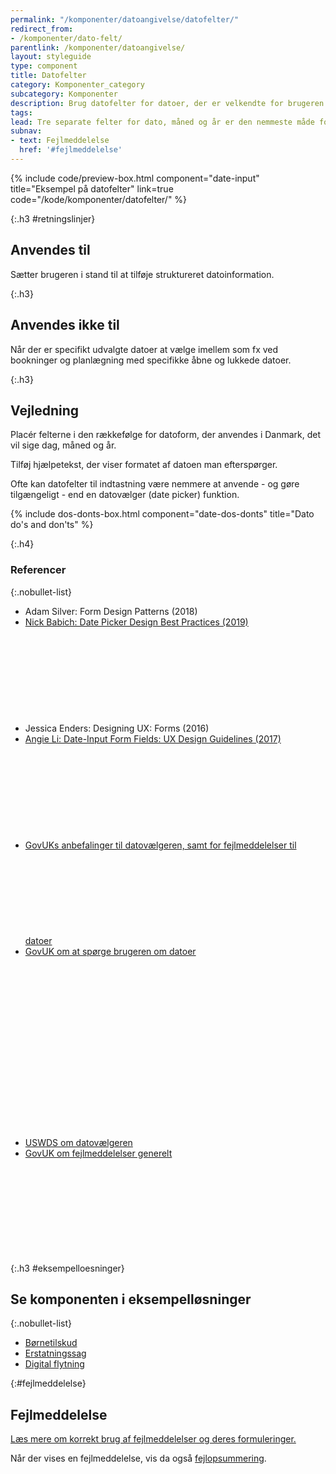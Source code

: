 ```yaml
---
permalink: "/komponenter/datoangivelse/datofelter/"
redirect_from:
- /komponenter/dato-felt/
parentlink: /komponenter/datoangivelse/
layout: styleguide
type: component
title: Datofelter
category: Komponenter_category
subcategory: Komponenter
description: Brug datofelter for datoer, der er velkendte for brugeren (fx fødselsdato).
tags: 
lead: Tre separate felter for dato, måned og år er den nemmeste måde for brugeren at indskrive en dato.
subnav:
- text: Fejlmeddelelse
  href: '#fejlmeddelelse'
---
```


{% include code/preview-box.html component="date-input" title="Eksempel på datofelter" link=true code="/kode/komponenter/datofelter/" %}

{:.h3 #retningslinjer}
## Anvendes til
Sætter brugeren i stand til at tilføje struktureret datoinformation.

{:.h3}
## Anvendes ikke til

Når der er specifikt udvalgte datoer at vælge imellem som fx ved bookninger og planlægning med specifikke åbne og lukkede datoer.

{:.h3}
## Vejledning

Placér felterne i den rækkefølge for datoform, der anvendes i Danmark, det vil sige dag, måned og år.

Tilføj hjælpetekst, der viser formatet af datoen man efterspørger.

Ofte kan datofelter til indtastning være nemmere at anvende - og gøre tilgængeligt - end en datovælger (date picker) funktion.

{% include dos-donts-box.html component="date-dos-donts" title="Dato do's and don'ts" %}

{:.h4}
### Referencer

{:.nobullet-list}
- Adam Silver: Form Design Patterns (2018)
- <a href="https://uxpro.cc/publications/date-picker-design-best-practices/" class="icon-link">Nick Babich: Date Picker Design Best Practices (2019)<svg class="icon-svg" focusable="false" aria-hidden="true"><use xlink:href="#open-in-new"></use></svg></a>
- Jessica Enders: Designing UX: Forms (2016)
- <a href="https://www.nngroup.com/articles/date-input/" class="icon-link">Angie Li: Date-Input Form Fields: UX Design Guidelines (2017)<svg class="icon-svg" focusable="false" aria-hidden="true"><use xlink:href="#open-in-new"></use></svg></a>
- <a href="https://design-system.service.gov.uk/components/date-input/" class="icon-link">GovUKs anbefalinger til datovælgeren, samt for fejlmeddelelser til datoer<svg class="icon-svg" focusable="false" aria-hidden="true" tabindex="-1"><use xlink:href="#open-in-new"></use></svg></a>
- <a href="https://design-system.service.gov.uk/patterns/dates/" class="icon-link">GovUK om at spørge brugeren om datoer<svg class="icon-svg" focusable="false" aria-hidden="true" tabindex="-1"><use xlink:href="#open-in-new"></use></svg></a>
- <a href="https://v2.designsystem.digital.gov/components/form-controls/#date-input" class="icon-link">USWDS om datovælgeren<svg class="icon-svg" focusable="false" aria-hidden="true" tabindex="-1"><use xlink:href="#open-in-new"></use></svg></a>
- <a href="https://design-system.service.gov.uk/components/error-message/" class="icon-link">GovUK om fejlmeddelelser generelt<svg class="icon-svg" focusable="false" aria-hidden="true" tabindex="-1"><use xlink:href="#open-in-new"></use></svg></a>


{:.h3 #eksempelloesninger}
## Se komponenten i eksempelløsninger

{:.nobullet-list}
- <a href="/pages/eksempler/boernetilskud/boernetilskud-2/?r={{page.permalink}}%23eksempelloesninger" title="Eksempelløsning Børnetilskud åbnes i nyt vindue">Børnetilskud</a>
- <a href="/pages/eksempler/AES-erstatningssag/aes-5/?r={{page.permalink}}%23eksempelloesninger" title="Eksempelløsning Erstatningssag åbnes i nyt vindue">Erstatningssag</a>
- <a href="/pages/eksempler/digital-flytning/flytning-3/?r={{page.permalink}}%23eksempelloesninger" title="Eksempelløsning Digital flytning åbnes i nyt vindue">Digital flytning</a>

{:#fejlmeddelelse}
## Fejlmeddelelse
<a href="/komponenter/fejlangivelse/fejlmeddelelser/">Læs mere om korrekt brug af fejlmeddelelser og deres formuleringer.</a>

Når der vises en fejlmeddelelse, vis da også <a href="/komponenter/fejlangivelse/fejlopsummering/">fejlopsummering</a>.
